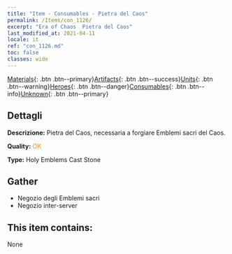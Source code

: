 ```yaml
---
title: "Item - Consumables - Pietra del Caos"
permalink: /Items/con_1126/
excerpt: "Era of Chaos  Pietra del Caos"
last_modified_at: 2021-04-11
locale: it
ref: "con_1126.md"
toc: false
classes: wide
---
```

 [Materials](/it/Items/){: .btn .btn--primary}[Artifacts](/it/Items/Artifacts/){: .btn .btn--success}[Units](/it/Items/Units/){: .btn .btn--warning}[Heroes](/it/Items/Heroes/){: .btn .btn--danger}[Consumables](/it/Items/Consumables/){: .btn .btn--info}[Unknown](/it/Items/Unknown/){: .btn .btn--primary}

## Dettagli
 **Descrizione:** Pietra del Caos, necessaria a forgiare Emblemi sacri del Caos.

 **Quality:** <span style="color: #FF8C00">OK</span>

 **Type:** Holy Emblems Cast Stone

## Gather

*    Negozio degli Emblemi sacri 
*    Negozio inter-server 

## This item contains:

  None

